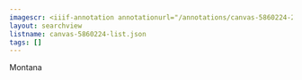 ```yaml
---
imagescr: <iiif-annotation annotationurl="/annotations/canvas-5860224-2.json" styling="image_only:true"></iiif-annotation>
layout: searchview
listname: canvas-5860224-list.json
tags: []
---
```

Montana